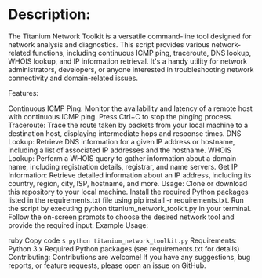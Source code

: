 # Description:
The Titanium Network Toolkit is a versatile command-line tool designed for network analysis and diagnostics. This script provides various network-related functions, including continuous ICMP ping, traceroute, DNS lookup, WHOIS lookup, and IP information retrieval. It's a handy utility for network administrators, developers, or anyone interested in troubleshooting network connectivity and domain-related issues.

Features:

Continuous ICMP Ping: Monitor the availability and latency of a remote host with continuous ICMP ping. Press Ctrl+C to stop the pinging process.
Traceroute: Trace the route taken by packets from your local machine to a destination host, displaying intermediate hops and response times.
DNS Lookup: Retrieve DNS information for a given IP address or hostname, including a list of associated IP addresses and the hostname.
WHOIS Lookup: Perform a WHOIS query to gather information about a domain name, including registration details, registrar, and name servers.
Get IP Information: Retrieve detailed information about an IP address, including its country, region, city, ISP, hostname, and more.
Usage:
Clone or download this repository to your local machine.
Install the required Python packages listed in the requirements.txt file using pip install -r requirements.txt.
Run the script by executing python titanium_network_toolkit.py in your terminal.
Follow the on-screen prompts to choose the desired network tool and provide the required input.
Example Usage:

ruby
Copy code
```$ python titanium_network_toolkit.py```
Requirements:
Python 3.x
Required Python packages (see requirements.txt for details)
Contributing:
Contributions are welcome! If you have any suggestions, bug reports, or feature requests, please open an issue on GitHub.
